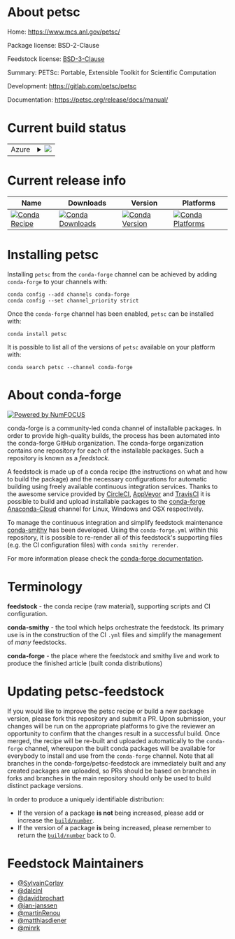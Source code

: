 About petsc
===========

Home: https://www.mcs.anl.gov/petsc/

Package license: BSD-2-Clause

Feedstock license: [BSD-3-Clause](https://github.com/conda-forge/petsc-feedstock/blob/master/LICENSE.txt)

Summary: PETSc: Portable, Extensible Toolkit for Scientific Computation

Development: https://gitlab.com/petsc/petsc

Documentation: https://petsc.org/release/docs/manual/

Current build status
====================


<table>
    
  <tr>
    <td>Azure</td>
    <td>
      <details>
        <summary>
          <a href="https://dev.azure.com/conda-forge/feedstock-builds/_build/latest?definitionId=771&branchName=master">
            <img src="https://dev.azure.com/conda-forge/feedstock-builds/_apis/build/status/petsc-feedstock?branchName=master">
          </a>
        </summary>
        <table>
          <thead><tr><th>Variant</th><th>Status</th></tr></thead>
          <tbody><tr>
              <td>linux_64_hdf51.10.6=mpi_mpimpichscalarcomplex</td>
              <td>
                <a href="https://dev.azure.com/conda-forge/feedstock-builds/_build/latest?definitionId=771&branchName=master">
                  <img src="https://dev.azure.com/conda-forge/feedstock-builds/_apis/build/status/petsc-feedstock?branchName=master&jobName=linux&configuration=linux_64_hdf51.10.6=mpi_mpimpichscalarcomplex" alt="variant">
                </a>
              </td>
            </tr><tr>
              <td>linux_64_hdf51.10.6=mpi_mpimpichscalarreal</td>
              <td>
                <a href="https://dev.azure.com/conda-forge/feedstock-builds/_build/latest?definitionId=771&branchName=master">
                  <img src="https://dev.azure.com/conda-forge/feedstock-builds/_apis/build/status/petsc-feedstock?branchName=master&jobName=linux&configuration=linux_64_hdf51.10.6=mpi_mpimpichscalarreal" alt="variant">
                </a>
              </td>
            </tr><tr>
              <td>linux_64_hdf51.10.6=mpi_mpiopenmpiscalarcomplex</td>
              <td>
                <a href="https://dev.azure.com/conda-forge/feedstock-builds/_build/latest?definitionId=771&branchName=master">
                  <img src="https://dev.azure.com/conda-forge/feedstock-builds/_apis/build/status/petsc-feedstock?branchName=master&jobName=linux&configuration=linux_64_hdf51.10.6=mpi_mpiopenmpiscalarcomplex" alt="variant">
                </a>
              </td>
            </tr><tr>
              <td>linux_64_hdf51.10.6=mpi_mpiopenmpiscalarreal</td>
              <td>
                <a href="https://dev.azure.com/conda-forge/feedstock-builds/_build/latest?definitionId=771&branchName=master">
                  <img src="https://dev.azure.com/conda-forge/feedstock-builds/_apis/build/status/petsc-feedstock?branchName=master&jobName=linux&configuration=linux_64_hdf51.10.6=mpi_mpiopenmpiscalarreal" alt="variant">
                </a>
              </td>
            </tr><tr>
              <td>linux_64_hdf51.12.1mpimpichscalarcomplex</td>
              <td>
                <a href="https://dev.azure.com/conda-forge/feedstock-builds/_build/latest?definitionId=771&branchName=master">
                  <img src="https://dev.azure.com/conda-forge/feedstock-builds/_apis/build/status/petsc-feedstock?branchName=master&jobName=linux&configuration=linux_64_hdf51.12.1mpimpichscalarcomplex" alt="variant">
                </a>
              </td>
            </tr><tr>
              <td>linux_64_hdf51.12.1mpimpichscalarreal</td>
              <td>
                <a href="https://dev.azure.com/conda-forge/feedstock-builds/_build/latest?definitionId=771&branchName=master">
                  <img src="https://dev.azure.com/conda-forge/feedstock-builds/_apis/build/status/petsc-feedstock?branchName=master&jobName=linux&configuration=linux_64_hdf51.12.1mpimpichscalarreal" alt="variant">
                </a>
              </td>
            </tr><tr>
              <td>linux_64_hdf51.12.1mpiopenmpiscalarcomplex</td>
              <td>
                <a href="https://dev.azure.com/conda-forge/feedstock-builds/_build/latest?definitionId=771&branchName=master">
                  <img src="https://dev.azure.com/conda-forge/feedstock-builds/_apis/build/status/petsc-feedstock?branchName=master&jobName=linux&configuration=linux_64_hdf51.12.1mpiopenmpiscalarcomplex" alt="variant">
                </a>
              </td>
            </tr><tr>
              <td>linux_64_hdf51.12.1mpiopenmpiscalarreal</td>
              <td>
                <a href="https://dev.azure.com/conda-forge/feedstock-builds/_build/latest?definitionId=771&branchName=master">
                  <img src="https://dev.azure.com/conda-forge/feedstock-builds/_apis/build/status/petsc-feedstock?branchName=master&jobName=linux&configuration=linux_64_hdf51.12.1mpiopenmpiscalarreal" alt="variant">
                </a>
              </td>
            </tr><tr>
              <td>linux_aarch64_hdf51.10.6=mpi_mpimpichscalarcomplex</td>
              <td>
                <a href="https://dev.azure.com/conda-forge/feedstock-builds/_build/latest?definitionId=771&branchName=master">
                  <img src="https://dev.azure.com/conda-forge/feedstock-builds/_apis/build/status/petsc-feedstock?branchName=master&jobName=linux&configuration=linux_aarch64_hdf51.10.6=mpi_mpimpichscalarcomplex" alt="variant">
                </a>
              </td>
            </tr><tr>
              <td>linux_aarch64_hdf51.10.6=mpi_mpimpichscalarreal</td>
              <td>
                <a href="https://dev.azure.com/conda-forge/feedstock-builds/_build/latest?definitionId=771&branchName=master">
                  <img src="https://dev.azure.com/conda-forge/feedstock-builds/_apis/build/status/petsc-feedstock?branchName=master&jobName=linux&configuration=linux_aarch64_hdf51.10.6=mpi_mpimpichscalarreal" alt="variant">
                </a>
              </td>
            </tr><tr>
              <td>linux_aarch64_hdf51.10.6=mpi_mpiopenmpiscalarcomplex</td>
              <td>
                <a href="https://dev.azure.com/conda-forge/feedstock-builds/_build/latest?definitionId=771&branchName=master">
                  <img src="https://dev.azure.com/conda-forge/feedstock-builds/_apis/build/status/petsc-feedstock?branchName=master&jobName=linux&configuration=linux_aarch64_hdf51.10.6=mpi_mpiopenmpiscalarcomplex" alt="variant">
                </a>
              </td>
            </tr><tr>
              <td>linux_aarch64_hdf51.10.6=mpi_mpiopenmpiscalarreal</td>
              <td>
                <a href="https://dev.azure.com/conda-forge/feedstock-builds/_build/latest?definitionId=771&branchName=master">
                  <img src="https://dev.azure.com/conda-forge/feedstock-builds/_apis/build/status/petsc-feedstock?branchName=master&jobName=linux&configuration=linux_aarch64_hdf51.10.6=mpi_mpiopenmpiscalarreal" alt="variant">
                </a>
              </td>
            </tr><tr>
              <td>linux_aarch64_hdf51.12.1mpimpichscalarcomplex</td>
              <td>
                <a href="https://dev.azure.com/conda-forge/feedstock-builds/_build/latest?definitionId=771&branchName=master">
                  <img src="https://dev.azure.com/conda-forge/feedstock-builds/_apis/build/status/petsc-feedstock?branchName=master&jobName=linux&configuration=linux_aarch64_hdf51.12.1mpimpichscalarcomplex" alt="variant">
                </a>
              </td>
            </tr><tr>
              <td>linux_aarch64_hdf51.12.1mpimpichscalarreal</td>
              <td>
                <a href="https://dev.azure.com/conda-forge/feedstock-builds/_build/latest?definitionId=771&branchName=master">
                  <img src="https://dev.azure.com/conda-forge/feedstock-builds/_apis/build/status/petsc-feedstock?branchName=master&jobName=linux&configuration=linux_aarch64_hdf51.12.1mpimpichscalarreal" alt="variant">
                </a>
              </td>
            </tr><tr>
              <td>linux_aarch64_hdf51.12.1mpiopenmpiscalarcomplex</td>
              <td>
                <a href="https://dev.azure.com/conda-forge/feedstock-builds/_build/latest?definitionId=771&branchName=master">
                  <img src="https://dev.azure.com/conda-forge/feedstock-builds/_apis/build/status/petsc-feedstock?branchName=master&jobName=linux&configuration=linux_aarch64_hdf51.12.1mpiopenmpiscalarcomplex" alt="variant">
                </a>
              </td>
            </tr><tr>
              <td>linux_aarch64_hdf51.12.1mpiopenmpiscalarreal</td>
              <td>
                <a href="https://dev.azure.com/conda-forge/feedstock-builds/_build/latest?definitionId=771&branchName=master">
                  <img src="https://dev.azure.com/conda-forge/feedstock-builds/_apis/build/status/petsc-feedstock?branchName=master&jobName=linux&configuration=linux_aarch64_hdf51.12.1mpiopenmpiscalarreal" alt="variant">
                </a>
              </td>
            </tr><tr>
              <td>linux_ppc64le_hdf51.10.6=mpi_mpimpichscalarcomplex</td>
              <td>
                <a href="https://dev.azure.com/conda-forge/feedstock-builds/_build/latest?definitionId=771&branchName=master">
                  <img src="https://dev.azure.com/conda-forge/feedstock-builds/_apis/build/status/petsc-feedstock?branchName=master&jobName=linux&configuration=linux_ppc64le_hdf51.10.6=mpi_mpimpichscalarcomplex" alt="variant">
                </a>
              </td>
            </tr><tr>
              <td>linux_ppc64le_hdf51.10.6=mpi_mpimpichscalarreal</td>
              <td>
                <a href="https://dev.azure.com/conda-forge/feedstock-builds/_build/latest?definitionId=771&branchName=master">
                  <img src="https://dev.azure.com/conda-forge/feedstock-builds/_apis/build/status/petsc-feedstock?branchName=master&jobName=linux&configuration=linux_ppc64le_hdf51.10.6=mpi_mpimpichscalarreal" alt="variant">
                </a>
              </td>
            </tr><tr>
              <td>linux_ppc64le_hdf51.10.6=mpi_mpiopenmpiscalarcomplex</td>
              <td>
                <a href="https://dev.azure.com/conda-forge/feedstock-builds/_build/latest?definitionId=771&branchName=master">
                  <img src="https://dev.azure.com/conda-forge/feedstock-builds/_apis/build/status/petsc-feedstock?branchName=master&jobName=linux&configuration=linux_ppc64le_hdf51.10.6=mpi_mpiopenmpiscalarcomplex" alt="variant">
                </a>
              </td>
            </tr><tr>
              <td>linux_ppc64le_hdf51.10.6=mpi_mpiopenmpiscalarreal</td>
              <td>
                <a href="https://dev.azure.com/conda-forge/feedstock-builds/_build/latest?definitionId=771&branchName=master">
                  <img src="https://dev.azure.com/conda-forge/feedstock-builds/_apis/build/status/petsc-feedstock?branchName=master&jobName=linux&configuration=linux_ppc64le_hdf51.10.6=mpi_mpiopenmpiscalarreal" alt="variant">
                </a>
              </td>
            </tr><tr>
              <td>linux_ppc64le_hdf51.12.1mpimpichscalarcomplex</td>
              <td>
                <a href="https://dev.azure.com/conda-forge/feedstock-builds/_build/latest?definitionId=771&branchName=master">
                  <img src="https://dev.azure.com/conda-forge/feedstock-builds/_apis/build/status/petsc-feedstock?branchName=master&jobName=linux&configuration=linux_ppc64le_hdf51.12.1mpimpichscalarcomplex" alt="variant">
                </a>
              </td>
            </tr><tr>
              <td>linux_ppc64le_hdf51.12.1mpimpichscalarreal</td>
              <td>
                <a href="https://dev.azure.com/conda-forge/feedstock-builds/_build/latest?definitionId=771&branchName=master">
                  <img src="https://dev.azure.com/conda-forge/feedstock-builds/_apis/build/status/petsc-feedstock?branchName=master&jobName=linux&configuration=linux_ppc64le_hdf51.12.1mpimpichscalarreal" alt="variant">
                </a>
              </td>
            </tr><tr>
              <td>linux_ppc64le_hdf51.12.1mpiopenmpiscalarcomplex</td>
              <td>
                <a href="https://dev.azure.com/conda-forge/feedstock-builds/_build/latest?definitionId=771&branchName=master">
                  <img src="https://dev.azure.com/conda-forge/feedstock-builds/_apis/build/status/petsc-feedstock?branchName=master&jobName=linux&configuration=linux_ppc64le_hdf51.12.1mpiopenmpiscalarcomplex" alt="variant">
                </a>
              </td>
            </tr><tr>
              <td>linux_ppc64le_hdf51.12.1mpiopenmpiscalarreal</td>
              <td>
                <a href="https://dev.azure.com/conda-forge/feedstock-builds/_build/latest?definitionId=771&branchName=master">
                  <img src="https://dev.azure.com/conda-forge/feedstock-builds/_apis/build/status/petsc-feedstock?branchName=master&jobName=linux&configuration=linux_ppc64le_hdf51.12.1mpiopenmpiscalarreal" alt="variant">
                </a>
              </td>
            </tr><tr>
              <td>osx_64_hdf51.10.6=mpi_mpimpichscalarcomplex</td>
              <td>
                <a href="https://dev.azure.com/conda-forge/feedstock-builds/_build/latest?definitionId=771&branchName=master">
                  <img src="https://dev.azure.com/conda-forge/feedstock-builds/_apis/build/status/petsc-feedstock?branchName=master&jobName=osx&configuration=osx_64_hdf51.10.6=mpi_mpimpichscalarcomplex" alt="variant">
                </a>
              </td>
            </tr><tr>
              <td>osx_64_hdf51.10.6=mpi_mpimpichscalarreal</td>
              <td>
                <a href="https://dev.azure.com/conda-forge/feedstock-builds/_build/latest?definitionId=771&branchName=master">
                  <img src="https://dev.azure.com/conda-forge/feedstock-builds/_apis/build/status/petsc-feedstock?branchName=master&jobName=osx&configuration=osx_64_hdf51.10.6=mpi_mpimpichscalarreal" alt="variant">
                </a>
              </td>
            </tr><tr>
              <td>osx_64_hdf51.10.6=mpi_mpiopenmpiscalarcomplex</td>
              <td>
                <a href="https://dev.azure.com/conda-forge/feedstock-builds/_build/latest?definitionId=771&branchName=master">
                  <img src="https://dev.azure.com/conda-forge/feedstock-builds/_apis/build/status/petsc-feedstock?branchName=master&jobName=osx&configuration=osx_64_hdf51.10.6=mpi_mpiopenmpiscalarcomplex" alt="variant">
                </a>
              </td>
            </tr><tr>
              <td>osx_64_hdf51.10.6=mpi_mpiopenmpiscalarreal</td>
              <td>
                <a href="https://dev.azure.com/conda-forge/feedstock-builds/_build/latest?definitionId=771&branchName=master">
                  <img src="https://dev.azure.com/conda-forge/feedstock-builds/_apis/build/status/petsc-feedstock?branchName=master&jobName=osx&configuration=osx_64_hdf51.10.6=mpi_mpiopenmpiscalarreal" alt="variant">
                </a>
              </td>
            </tr><tr>
              <td>osx_64_hdf51.12.1mpimpichscalarcomplex</td>
              <td>
                <a href="https://dev.azure.com/conda-forge/feedstock-builds/_build/latest?definitionId=771&branchName=master">
                  <img src="https://dev.azure.com/conda-forge/feedstock-builds/_apis/build/status/petsc-feedstock?branchName=master&jobName=osx&configuration=osx_64_hdf51.12.1mpimpichscalarcomplex" alt="variant">
                </a>
              </td>
            </tr><tr>
              <td>osx_64_hdf51.12.1mpimpichscalarreal</td>
              <td>
                <a href="https://dev.azure.com/conda-forge/feedstock-builds/_build/latest?definitionId=771&branchName=master">
                  <img src="https://dev.azure.com/conda-forge/feedstock-builds/_apis/build/status/petsc-feedstock?branchName=master&jobName=osx&configuration=osx_64_hdf51.12.1mpimpichscalarreal" alt="variant">
                </a>
              </td>
            </tr><tr>
              <td>osx_64_hdf51.12.1mpiopenmpiscalarcomplex</td>
              <td>
                <a href="https://dev.azure.com/conda-forge/feedstock-builds/_build/latest?definitionId=771&branchName=master">
                  <img src="https://dev.azure.com/conda-forge/feedstock-builds/_apis/build/status/petsc-feedstock?branchName=master&jobName=osx&configuration=osx_64_hdf51.12.1mpiopenmpiscalarcomplex" alt="variant">
                </a>
              </td>
            </tr><tr>
              <td>osx_64_hdf51.12.1mpiopenmpiscalarreal</td>
              <td>
                <a href="https://dev.azure.com/conda-forge/feedstock-builds/_build/latest?definitionId=771&branchName=master">
                  <img src="https://dev.azure.com/conda-forge/feedstock-builds/_apis/build/status/petsc-feedstock?branchName=master&jobName=osx&configuration=osx_64_hdf51.12.1mpiopenmpiscalarreal" alt="variant">
                </a>
              </td>
            </tr><tr>
              <td>osx_arm64_hdf51.10.6=mpi_mpimpichscalarcomplex</td>
              <td>
                <a href="https://dev.azure.com/conda-forge/feedstock-builds/_build/latest?definitionId=771&branchName=master">
                  <img src="https://dev.azure.com/conda-forge/feedstock-builds/_apis/build/status/petsc-feedstock?branchName=master&jobName=osx&configuration=osx_arm64_hdf51.10.6=mpi_mpimpichscalarcomplex" alt="variant">
                </a>
              </td>
            </tr><tr>
              <td>osx_arm64_hdf51.10.6=mpi_mpimpichscalarreal</td>
              <td>
                <a href="https://dev.azure.com/conda-forge/feedstock-builds/_build/latest?definitionId=771&branchName=master">
                  <img src="https://dev.azure.com/conda-forge/feedstock-builds/_apis/build/status/petsc-feedstock?branchName=master&jobName=osx&configuration=osx_arm64_hdf51.10.6=mpi_mpimpichscalarreal" alt="variant">
                </a>
              </td>
            </tr><tr>
              <td>osx_arm64_hdf51.10.6=mpi_mpiopenmpiscalarcomplex</td>
              <td>
                <a href="https://dev.azure.com/conda-forge/feedstock-builds/_build/latest?definitionId=771&branchName=master">
                  <img src="https://dev.azure.com/conda-forge/feedstock-builds/_apis/build/status/petsc-feedstock?branchName=master&jobName=osx&configuration=osx_arm64_hdf51.10.6=mpi_mpiopenmpiscalarcomplex" alt="variant">
                </a>
              </td>
            </tr><tr>
              <td>osx_arm64_hdf51.10.6=mpi_mpiopenmpiscalarreal</td>
              <td>
                <a href="https://dev.azure.com/conda-forge/feedstock-builds/_build/latest?definitionId=771&branchName=master">
                  <img src="https://dev.azure.com/conda-forge/feedstock-builds/_apis/build/status/petsc-feedstock?branchName=master&jobName=osx&configuration=osx_arm64_hdf51.10.6=mpi_mpiopenmpiscalarreal" alt="variant">
                </a>
              </td>
            </tr><tr>
              <td>osx_arm64_hdf51.12.1mpimpichscalarcomplex</td>
              <td>
                <a href="https://dev.azure.com/conda-forge/feedstock-builds/_build/latest?definitionId=771&branchName=master">
                  <img src="https://dev.azure.com/conda-forge/feedstock-builds/_apis/build/status/petsc-feedstock?branchName=master&jobName=osx&configuration=osx_arm64_hdf51.12.1mpimpichscalarcomplex" alt="variant">
                </a>
              </td>
            </tr><tr>
              <td>osx_arm64_hdf51.12.1mpimpichscalarreal</td>
              <td>
                <a href="https://dev.azure.com/conda-forge/feedstock-builds/_build/latest?definitionId=771&branchName=master">
                  <img src="https://dev.azure.com/conda-forge/feedstock-builds/_apis/build/status/petsc-feedstock?branchName=master&jobName=osx&configuration=osx_arm64_hdf51.12.1mpimpichscalarreal" alt="variant">
                </a>
              </td>
            </tr><tr>
              <td>osx_arm64_hdf51.12.1mpiopenmpiscalarcomplex</td>
              <td>
                <a href="https://dev.azure.com/conda-forge/feedstock-builds/_build/latest?definitionId=771&branchName=master">
                  <img src="https://dev.azure.com/conda-forge/feedstock-builds/_apis/build/status/petsc-feedstock?branchName=master&jobName=osx&configuration=osx_arm64_hdf51.12.1mpiopenmpiscalarcomplex" alt="variant">
                </a>
              </td>
            </tr><tr>
              <td>osx_arm64_hdf51.12.1mpiopenmpiscalarreal</td>
              <td>
                <a href="https://dev.azure.com/conda-forge/feedstock-builds/_build/latest?definitionId=771&branchName=master">
                  <img src="https://dev.azure.com/conda-forge/feedstock-builds/_apis/build/status/petsc-feedstock?branchName=master&jobName=osx&configuration=osx_arm64_hdf51.12.1mpiopenmpiscalarreal" alt="variant">
                </a>
              </td>
            </tr>
          </tbody>
        </table>
      </details>
    </td>
  </tr>
</table>

Current release info
====================

| Name | Downloads | Version | Platforms |
| --- | --- | --- | --- |
| [![Conda Recipe](https://img.shields.io/badge/recipe-petsc-green.svg)](https://anaconda.org/conda-forge/petsc) | [![Conda Downloads](https://img.shields.io/conda/dn/conda-forge/petsc.svg)](https://anaconda.org/conda-forge/petsc) | [![Conda Version](https://img.shields.io/conda/vn/conda-forge/petsc.svg)](https://anaconda.org/conda-forge/petsc) | [![Conda Platforms](https://img.shields.io/conda/pn/conda-forge/petsc.svg)](https://anaconda.org/conda-forge/petsc) |

Installing petsc
================

Installing `petsc` from the `conda-forge` channel can be achieved by adding `conda-forge` to your channels with:

```
conda config --add channels conda-forge
conda config --set channel_priority strict
```

Once the `conda-forge` channel has been enabled, `petsc` can be installed with:

```
conda install petsc
```

It is possible to list all of the versions of `petsc` available on your platform with:

```
conda search petsc --channel conda-forge
```


About conda-forge
=================

[![Powered by
NumFOCUS](https://img.shields.io/badge/powered%20by-NumFOCUS-orange.svg?style=flat&colorA=E1523D&colorB=007D8A)](https://numfocus.org)

conda-forge is a community-led conda channel of installable packages.
In order to provide high-quality builds, the process has been automated into the
conda-forge GitHub organization. The conda-forge organization contains one repository
for each of the installable packages. Such a repository is known as a *feedstock*.

A feedstock is made up of a conda recipe (the instructions on what and how to build
the package) and the necessary configurations for automatic building using freely
available continuous integration services. Thanks to the awesome service provided by
[CircleCI](https://circleci.com/), [AppVeyor](https://www.appveyor.com/)
and [TravisCI](https://travis-ci.com/) it is possible to build and upload installable
packages to the [conda-forge](https://anaconda.org/conda-forge)
[Anaconda-Cloud](https://anaconda.org/) channel for Linux, Windows and OSX respectively.

To manage the continuous integration and simplify feedstock maintenance
[conda-smithy](https://github.com/conda-forge/conda-smithy) has been developed.
Using the ``conda-forge.yml`` within this repository, it is possible to re-render all of
this feedstock's supporting files (e.g. the CI configuration files) with ``conda smithy rerender``.

For more information please check the [conda-forge documentation](https://conda-forge.org/docs/).

Terminology
===========

**feedstock** - the conda recipe (raw material), supporting scripts and CI configuration.

**conda-smithy** - the tool which helps orchestrate the feedstock.
                   Its primary use is in the construction of the CI ``.yml`` files
                   and simplify the management of *many* feedstocks.

**conda-forge** - the place where the feedstock and smithy live and work to
                  produce the finished article (built conda distributions)


Updating petsc-feedstock
========================

If you would like to improve the petsc recipe or build a new
package version, please fork this repository and submit a PR. Upon submission,
your changes will be run on the appropriate platforms to give the reviewer an
opportunity to confirm that the changes result in a successful build. Once
merged, the recipe will be re-built and uploaded automatically to the
`conda-forge` channel, whereupon the built conda packages will be available for
everybody to install and use from the `conda-forge` channel.
Note that all branches in the conda-forge/petsc-feedstock are
immediately built and any created packages are uploaded, so PRs should be based
on branches in forks and branches in the main repository should only be used to
build distinct package versions.

In order to produce a uniquely identifiable distribution:
 * If the version of a package **is not** being increased, please add or increase
   the [``build/number``](https://docs.conda.io/projects/conda-build/en/latest/resources/define-metadata.html#build-number-and-string).
 * If the version of a package **is** being increased, please remember to return
   the [``build/number``](https://docs.conda.io/projects/conda-build/en/latest/resources/define-metadata.html#build-number-and-string)
   back to 0.

Feedstock Maintainers
=====================

* [@SylvainCorlay](https://github.com/SylvainCorlay/)
* [@dalcinl](https://github.com/dalcinl/)
* [@davidbrochart](https://github.com/davidbrochart/)
* [@jan-janssen](https://github.com/jan-janssen/)
* [@martinRenou](https://github.com/martinRenou/)
* [@matthiasdiener](https://github.com/matthiasdiener/)
* [@minrk](https://github.com/minrk/)

